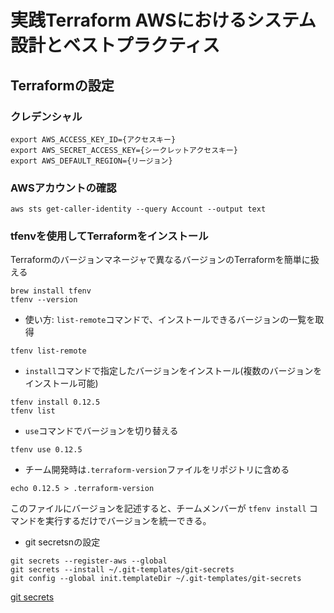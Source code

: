 # 実践Terraform AWSにおけるシステム設計とベストプラクティス

## Terraformの設定
### クレデンシャル
```
export AWS_ACCESS_KEY_ID={アクセスキー}
export AWS_SECRET_ACCESS_KEY={シークレットアクセスキー}
export AWS_DEFAULT_REGION={リージョン}
```

### AWSアカウントの確認
```
aws sts get-caller-identity --query Account --output text
```


### tfenvを使用してTerraformをインストール
Terraformのバージョンマネージャで異なるバージョンのTerraformを簡単に扱える
```
brew install tfenv
tfenv --version
```

- 使い方: `list-remote`コマンドで、インストールできるバージョンの一覧を取得  
```
tfenv list-remote
```

- `install`コマンドで指定したバージョンをインストール(複数のバージョンをインストール可能)
```
tfenv install 0.12.5
tfenv list
```

- `use`コマンドでバージョンを切り替える
```
tfenv use 0.12.5
```

- チーム開発時は`.terraform-version`ファイルをリポジトリに含める
```
echo 0.12.5 > .terraform-version
```
このファイルにバージョンを記述すると、チームメンバーが `tfenv install` コマンドを実行するだけでバージョンを統一できる。

- git secretsnの設定
```
git secrets --register-aws --global
git secrets --install ~/.git-templates/git-secrets
git config --global init.templateDir ~/.git-templates/git-secrets
```  
[git secrets](https://github.com/awslabs/git-secrets)












